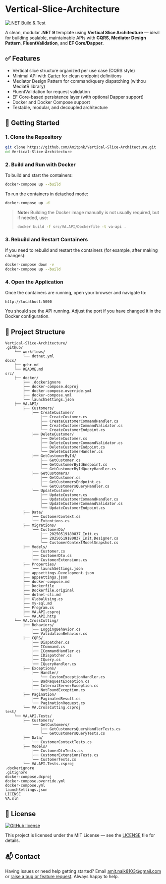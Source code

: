 # Vertical-Slice-Architecture

[![.NET Build & Test](https://github.com/Amitpnk/Vertical-Slice-Architecture/actions/workflows/dotnet.yml/badge.svg)](https://github.com/Amitpnk/Vertical-Slice-Architecture/actions/workflows/dotnet.yml)

A clean, modular **.NET 9** template using **Vertical Slice Architecture** — ideal for building scalable, maintainable APIs with **CQRS**, **Mediator Design Pattern**, **FluentValidation**, and **EF Core/Dapper**.

## ✅ Features

* Vertical slice structure organized per use case (CQRS style)
* Minimal API with [Carter](https://github.com/CarterCommunity/Carter) for clean endpoint definitions
* Mediator Design Pattern for command/query dispatching (withou MediatR library)
* FluentValidation for request validation
* EF Core-based persistence layer (with optional Dapper support)
* Docker and Docker Compose support
* Testable, modular, and decoupled architecture

## 🚀 Getting Started

### 1. Clone the Repository

```bash
git clone https://github.com/Amitpnk/Vertical-Slice-Architecture.git
cd Vertical-Slice-Architecture
```

### 2. Build and Run with Docker

To build and start the containers:

```bash
docker-compose up --build
```

To run the containers in detached mode:

```bash
docker-compose up -d
```

> **Note:**
> Building the Docker image manually is not usually required, but if needed, use:
>
> ```bash
> docker build -f src/VA.API/Dockerfile -t va-api .
> ```

### 3. Rebuild and Restart Containers

If you need to rebuild and restart the containers (for example, after making changes):

```bash
docker-compose down -v
docker-compose up --build
```

### 4. Open the Application

Once the containers are running, open your browser and navigate to:

```
http://localhost:5000
```

You should see the API running. Adjust the port if you have changed it in the Docker configuration.


## 📁 Project Structure

```
Vertical-Slice-Architecture/
.github/
    └── workflows/
        └── dotnet.yml
docs/
    ├── gchr.md
    └── README.md
src/
    ├── docker/
        ├── .dockerignore
        ├── docker-compose.dcproj
        ├── docker-compose.override.yml
        ├── docker-compose.yml
        └── launchSettings.json
    ├── VA.API/
        ├── Customers/
            ├── CreateCustomer/
                ├── CreateCustomer.cs
                ├── CreateCustomerCommandHandler.cs
                ├── CreateCustomerCommandValidator.cs
                └── CreateCustomerEndpoint.cs
            ├── DeleteCustomer/
                ├── DeleteCustomer.cs
                ├── DeleteCustomerCommandValidator.cs
                ├── DeleteCustomerEndpoint.cs
                └── DeleteCustomerHandler.cs
            ├── GetCustomerById/
                ├── GetCustomer.cs
                ├── GetCustomerByIdEndpoint.cs
                └── GetCustomerByIdQueryHandler.cs
            ├── GetCustomers/
                ├── GetCustomer.cs
                ├── GetCustomersEndpoint.cs
                └── GetCustomersQueryHandler.cs
            └── UpdateCustomer/
                ├── UpdateCustomer.cs
                ├── UpdateCustomerCommandHandler.cs
                ├── UpdateCustomerCommandValidator.cs
                └── UpdateCustomerEndpoint.cs
        ├── Data/
            ├── CustomerContext.cs
            └── Extentions.cs
        ├── Migrations/
            └── CustomerDb/
                ├── 20250519180837_Init.cs
                ├── 20250519180837_Init.Designer.cs
                └── CustomerContextModelSnapshot.cs
        ├── Models/
            ├── Customer.cs
            ├── CustomerDto.cs
            └── CustomerExtensions.cs
        ├── Properties/
            └── launchSettings.json
        ├── appsettings.Development.json
        ├── appsettings.json
        ├── docker-compose.md
        ├── Dockerfile
        ├── Dockerfile.original
        ├── dotnet-cli.md
        ├── GlobalUsing.cs
        ├── my-sql.md
        ├── Program.cs
        ├── VA.API.csproj
        └── VA.API.http
    └── VA.CrossCutting/
        ├── Behaviors/
            ├── LoggingBehavior.cs
            └── ValidationBehavior.cs
        ├── CQRS/
            ├── Dispatcher.cs
            ├── ICommand.cs
            ├── ICommandHandler.cs
            ├── IDispatcher.cs
            ├── IQuery.cs
            └── IQueryHandler.cs
        ├── Exceptions/
            ├── Handler/
                └── CustomExceptionHandler.cs
            ├── BadRequestException.cs
            ├── InternalServerException.cs
            └── NotFoundException.cs
        ├── Pagination/
            ├── PaginatedResult.cs
            └── PaginationRequest.cs
        └── VA.CrossCutting.csproj
test/
    └── VA.API.Tests/
        ├── Customers/
            └── GetCustomers/
                ├── GetCustomersQueryHandlerTests.cs
                └── GetCustomersQueryTests.cs
        ├── Data/
            └── CustomerContextTests.cs
        ├── Models/
            ├── CustomerDtoTests.cs
            ├── CustomerExtensionsTests.cs
            └── CustomerTests.cs
        └── VA.API.Tests.csproj
.dockerignore
.gitignore
docker-compose.dcproj
docker-compose.override.yml
docker-compose.yml
launchSettings.json
LICENSE
VA.sln
```

## 📄 License

[![GitHub license](https://img.shields.io/badge/license-MIT-blue.svg)](https://github.com/Amitpnk/Vertical-Slice-Architecture/blob/main/LICENSE)

This project is licensed under the MIT License — see the [LICENSE](./LICENSE) file for details.

## 📬 Contact

Having issues or need help getting started? Email amit.naik8103@gmail.com or [raise a bug or feature request](https://github.com/Amitpnk/Vertical-Slice-Architecture/issues/new). Always happy to help.